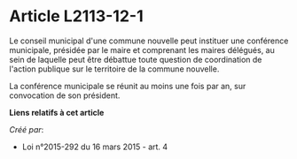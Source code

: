 # Article L2113-12-1

Le conseil municipal d'une commune nouvelle peut instituer une conférence municipale, présidée par le maire et comprenant les
maires délégués, au sein de laquelle peut être débattue toute question de coordination de l'action publique sur le territoire
de la commune nouvelle.

La conférence municipale se réunit au moins une fois par an, sur convocation de son président.

**Liens relatifs à cet article**

_Créé par_:

  - Loi n°2015-292 du 16 mars 2015 - art. 4

